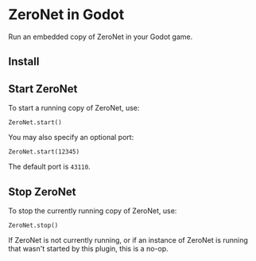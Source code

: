 # ZeroNet in Godot

Run an embedded copy of ZeroNet in your Godot game.

## Install

## Start ZeroNet

To start a running copy of ZeroNet, use:

```
ZeroNet.start()
```

You may also specify an optional port:

```
ZeroNet.start(12345)
```

The default port is `43110`.

## Stop ZeroNet

To stop the currently running copy of ZeroNet, use:

```
ZeroNet.stop()
```

If ZeroNet is not currently running, or if an instance of ZeroNet is running that wasn't started by this plugin, this is a no-op.
